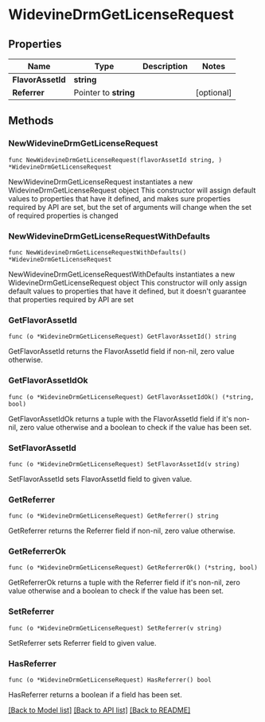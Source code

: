 # WidevineDrmGetLicenseRequest

## Properties

Name | Type | Description | Notes
------------ | ------------- | ------------- | -------------
**FlavorAssetId** | **string** |  | 
**Referrer** | Pointer to **string** |  | [optional] 

## Methods

### NewWidevineDrmGetLicenseRequest

`func NewWidevineDrmGetLicenseRequest(flavorAssetId string, ) *WidevineDrmGetLicenseRequest`

NewWidevineDrmGetLicenseRequest instantiates a new WidevineDrmGetLicenseRequest object
This constructor will assign default values to properties that have it defined,
and makes sure properties required by API are set, but the set of arguments
will change when the set of required properties is changed

### NewWidevineDrmGetLicenseRequestWithDefaults

`func NewWidevineDrmGetLicenseRequestWithDefaults() *WidevineDrmGetLicenseRequest`

NewWidevineDrmGetLicenseRequestWithDefaults instantiates a new WidevineDrmGetLicenseRequest object
This constructor will only assign default values to properties that have it defined,
but it doesn't guarantee that properties required by API are set

### GetFlavorAssetId

`func (o *WidevineDrmGetLicenseRequest) GetFlavorAssetId() string`

GetFlavorAssetId returns the FlavorAssetId field if non-nil, zero value otherwise.

### GetFlavorAssetIdOk

`func (o *WidevineDrmGetLicenseRequest) GetFlavorAssetIdOk() (*string, bool)`

GetFlavorAssetIdOk returns a tuple with the FlavorAssetId field if it's non-nil, zero value otherwise
and a boolean to check if the value has been set.

### SetFlavorAssetId

`func (o *WidevineDrmGetLicenseRequest) SetFlavorAssetId(v string)`

SetFlavorAssetId sets FlavorAssetId field to given value.


### GetReferrer

`func (o *WidevineDrmGetLicenseRequest) GetReferrer() string`

GetReferrer returns the Referrer field if non-nil, zero value otherwise.

### GetReferrerOk

`func (o *WidevineDrmGetLicenseRequest) GetReferrerOk() (*string, bool)`

GetReferrerOk returns a tuple with the Referrer field if it's non-nil, zero value otherwise
and a boolean to check if the value has been set.

### SetReferrer

`func (o *WidevineDrmGetLicenseRequest) SetReferrer(v string)`

SetReferrer sets Referrer field to given value.

### HasReferrer

`func (o *WidevineDrmGetLicenseRequest) HasReferrer() bool`

HasReferrer returns a boolean if a field has been set.


[[Back to Model list]](../README.md#documentation-for-models) [[Back to API list]](../README.md#documentation-for-api-endpoints) [[Back to README]](../README.md)


